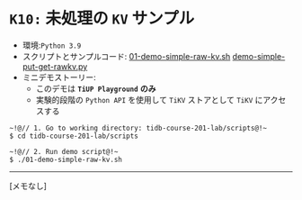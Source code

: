 # `K10:` 未処理の `KV` サンプル
+ 環境:`Python 3.9`
+ スクリプトとサンプルコード:
[01-demo-simple-raw-kv.sh](https://github.com/pingcap/tidb-course-201-lab/blob/master/scripts/01-demo-simple-raw-kv.sh)
[demo-simple-put-get-rawkv.py](https://github.com/pingcap/tidb-course-201-lab/blob/master/scripts/demo-simple-put-get-rawkv.py)
+ ミニデモストーリー:
  + このデモは **`TiUP Playground`** **のみ**
  + 実験的段階の `Python API` を使用して `TiKV` ストアとして `TiKV` にアクセスする

```
~!@// 1. Go to working directory: tidb-course-201-lab/scripts@!~
$ cd tidb-course-201-lab/scripts

~!@// 2. Run demo script@!~
$ ./01-demo-simple-raw-kv.sh
```
-------------------------------------
[メモなし]